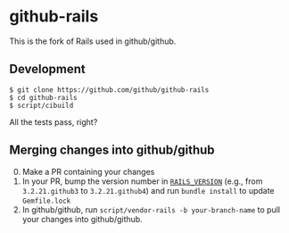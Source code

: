# github-rails

This is the fork of Rails used in github/github.

## Development

    $ git clone https://github.com/github/github-rails
    $ cd github-rails
    $ script/cibuild

All the tests pass, right?

## Merging changes into github/github

0. Make a PR containing your changes
0. In your PR, bump the version number in [`RAILS_VERSION`][] (e.g., from
   `3.2.21.github3` to `3.2.21.github4`) and run `bundle install` to update
   `Gemfile.lock`
0. In github/github, run `script/vendor-rails -b your-branch-name` to pull your
   changes into github/github.

[`RAILS_VERSION`]: RAILS_VERSION
